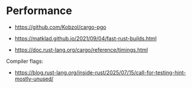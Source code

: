 # Performance

- https://github.com/Kobzol/cargo-pgo

- https://matklad.github.io/2021/09/04/fast-rust-builds.html
- https://doc.rust-lang.org/cargo/reference/timings.html

Compiler flags:

- https://blog.rust-lang.org/inside-rust/2025/07/15/call-for-testing-hint-mostly-unused/
